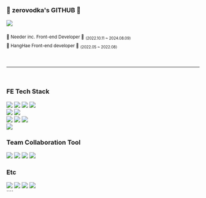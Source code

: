 <div align="left">

  <br />
  
  ### 🐳 zerovodka's GITHUB 🐳

 <!-- <a href="https://github.com/zerovodka"><img src="https://hits.seeyoufarm.com/api/count/incr/badge.svg?url=https%3A%2F%2Fgithub.com%2Fzerovodka&count_bg=%23000000&title_bg=%23000000&icon=github.svg&icon_color=%23E7E7E7&title=GitHub&edge_flat=false)"/></a> -->
 <!-- <a href="https://solved.ac/whddls889"><img src="http://mazassumnida.wtf/api/mini/generate_badge?boj=zerovodka"/></a> !-->
 <!-- <a href="https://velog.io/@zerovo_dka/posts"><img src="https://img.shields.io/badge/Velog-000000?style=flat-square&logo=velog&logoColor=white"/></a> -->

 <a href="https://zerovodka.tistory.com/"><img src="https://img.shields.io/badge/TISTORY BLOG-000000?style=flat-square&logo=tistory&logoColor=white"/></a><br>


<div align="left">
  
<sub>🏅 Needer inc. Front-end Developer 🏅</sub> <sub><sub>(2022.10.11 ~ 2024.08.09)</sub></sub> <br />
<sub>🚢 HangHae Front-end developer 🚢</sub> <sub><sub>(2022.05 ~ 2022.08)</sub></sub>

<br />
</div>
</div>

 ---

<br />
<!-- 
<img align="right" src="https://github-readme-stats.vercel.app/api/top-langs/?username=zerovodka&theme=transparent&layout=compact&langs_count=10"/></a> -->

<div align="left">

### FE Tech Stack
<img src="https://img.shields.io/badge/Typescript-3178C6?style=for-the-badge&logo=typescript&logoColor=white"/>
<img src="https://img.shields.io/badge/JavaScript-F7DF1E?style=for-the-badge&logo=javascript&logoColor=white"/></a>

<img src="https://img.shields.io/badge/react-%2361DAFB.svg?&style=for-the-badge&logo=react&logoColor=white" />
<img src="https://img.shields.io/badge/next.js-%23000000.svg?&style=for-the-badge&logo=next.js&logoColor=white" />
<br/>
<img src="https://img.shields.io/badge/vue.js-%234FC08D.svg?&style=for-the-badge&logo=vue.js&logoColor=white" />
<img src="https://img.shields.io/badge/nuxt.js-%2300C58E.svg?&style=for-the-badge&logo=nuxt.js&logoColor=white" />
<br />
<img src="https://img.shields.io/badge/jotai-%23000000.svg?&style=for-the-badge&logoColor=white" />
<img src="https://img.shields.io/badge/react%20query-%2361DAFB.svg?&style=for-the-badge&logoColor=white" />
<img src="https://img.shields.io/badge/redux%20toolkit-%23764ABC.svg?&style=for-the-badge&logo=reduxtoolkit&logoColor=white" />
<br />
<img src="https://img.shields.io/badge/react%20hook%20form-3178C6?&style=for-the-badge&logoColor=white" />


### Team Collaboration Tool
<img src="https://img.shields.io/badge/slack-%234A154B.svg?&style=for-the-badge&logo=slack&logoColor=white" />
<img src="https://img.shields.io/badge/notion-%23000000.svg?&style=for-the-badge&logo=notion&logoColor=white" />
<img src="https://img.shields.io/badge/figma-%23F24E1E.svg?&style=for-the-badge&logo=figma&logoColor=white" />
<img src="https://img.shields.io/badge/storybook-%23FF4785.svg?&style=for-the-badge&logo=storybook&logoColor=white" />


### Etc
<img src="https://img.shields.io/badge/HTML5-E34F26?style=for-the-badge&logo=html5&logoColor=white"/>
<img src="https://img.shields.io/badge/CSS3-1572B6?style=for-the-badge&logo=css3&logoColor=white"/>
<img src="https://img.shields.io/badge/scss-%23FF4785?style=for-the-badge&logoColor=white"/>
<img src="https://img.shields.io/badge/vanilla%20extract-ccfbf1?&style=for-the-badge&logoColor=white" />
<br>````
